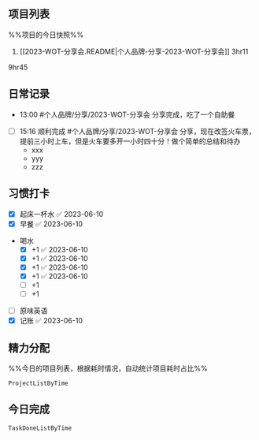 ## 项目列表
%%项目的今日快照%%
1. [[2023-WOT-分享会.README|个人品牌-分享-2023-WOT-分享会]] 3hr11

9hr45

## 日常记录
- 13:00 #个人品牌/分享/2023-WOT-分享会 分享完成，吃了一个自助餐
- [ ] 15:16 顺利完成 #个人品牌/分享/2023-WOT-分享会 分享，现在改签火车票，提前三小时上车，但是火车要多开一小时四十分！做个简单的总结和待办
	- xxx
	- yyy
	- zzz

## 习惯打卡
- [x] 起床一杯水 ✅ 2023-06-10
- [x] 早餐 ✅ 2023-06-10
- 喝水
	- [x] +1 ✅ 2023-06-10
	- [x] +1 ✅ 2023-06-10
	- [x] +1 ✅ 2023-06-10
	- [x] +1 ✅ 2023-06-10
	- [ ] +1
	- [ ] +1
- [ ] 原味英语
- [x] 记账 ✅ 2023-06-10

## 精力分配
%%今日的项目列表，根据耗时情况，自动统计项目耗时占比%%
```PeriodicPARA
ProjectListByTime
```

## 今日完成
```PeriodicPARA
TaskDoneListByTime
```